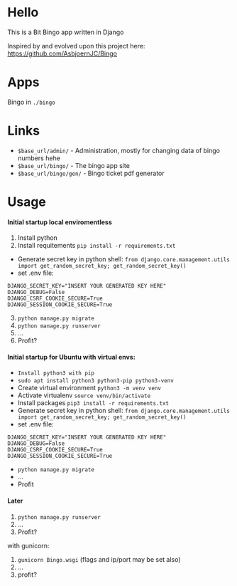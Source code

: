 # Hello
This is a Bit Bingo app written in Django

Inspired by and evolved upon this project here: https://github.com/AsbjoernJC/Bingo

# Apps

Bingo in `./bingo`


# Links

- `$base_url/admin/` - Administration, mostly for changing data of bingo numbers hehe
- `$base_url/bingo/` - The bingo app site
- `$base_url/bingo/gen/` - Bingo ticket pdf generator

# Usage

#### Initial startup local enviromentless

1. Install python
2. Install requitements `pip install -r requirements.txt`
- Generate secret key in python shell: `from django.core.management.utils import get_random_secret_key; get_random_secret_key()`
- set .env file: 
```env
DJANGO_SECRET_KEY="INSERT YOUR GENERATED KEY HERE"
DJANGO_DEBUG=False
DJANGO_CSRF_COOKIE_SECURE=True
DJANGO_SESSION_COOKIE_SECURE=True
```
3. `python manage.py migrate`
4. `python manage.py runserver`
5. ...
6. Profit?

#### Initial startup for Ubuntu with virtual envs:

- `Install python3 with pip`
- `sudo apt install python3 python3-pip python3-venv`
- Create virtual environment `python3 -m venv venv`
- Activate virtualenv `source venv/bin/activate`
- Install packages `pip3 install -r requirements.txt`
- Generate secret key in python shell: `from django.core.management.utils import get_random_secret_key; get_random_secret_key()`
- set .env file: 
```env
DJANGO_SECRET_KEY="INSERT YOUR GENERATED KEY HERE"
DJANGO_DEBUG=False
DJANGO_CSRF_COOKIE_SECURE=True
DJANGO_SESSION_COOKIE_SECURE=True
```
- `python manage.py migrate`
- ...
- Profit

#### Later

1. `python manage.py runserver`
2. ...
3. Profit?

with gunicorn:
1. `gunicorn Bingo.wsgi` (flags and ip/port may be set also)
2. ...
3. profit?
